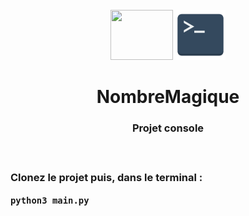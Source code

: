 <br>
<div align="center">
  <img height="80px" width="100px" src="https://cdn.jsdelivr.net/gh/devicons/devicon/icons/python/python-original.svg" />
  <img height="80px" src="./img/terminal_icon.png">
</div>

<h1 align="center">NombreMagique</h1>

<h3 align="center">Projet console<h3>
<br>


Clonez le projet puis, dans le terminal :
```
python3 main.py
```
<br>
